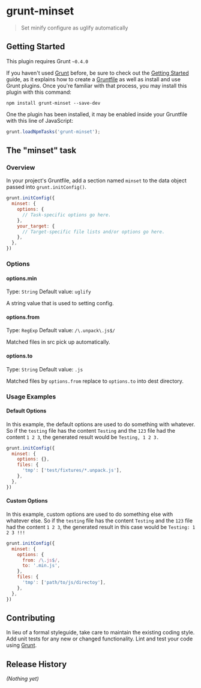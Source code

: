 # grunt-minset

> Set minify configure as uglify automatically

## Getting Started
This plugin requires Grunt `~0.4.0`

If you haven't used [Grunt](http://gruntjs.com/) before, be sure to check out the [Getting Started](http://gruntjs.com/getting-started) guide, as it explains how to create a [Gruntfile](http://gruntjs.com/sample-gruntfile) as well as install and use Grunt plugins. Once you're familiar with that process, you may install this plugin with this command:

```shell
npm install grunt-minset --save-dev
```

One the plugin has been installed, it may be enabled inside your Gruntfile with this line of JavaScript:

```js
grunt.loadNpmTasks('grunt-minset');
```

## The "minset" task

### Overview
In your project's Gruntfile, add a section named `minset` to the data object passed into `grunt.initConfig()`.

```js
grunt.initConfig({
  minset: {
    options: {
      // Task-specific options go here.
    },
    your_target: {
      // Target-specific file lists and/or options go here.
    },
  },
})
```

### Options

#### options.min
Type: `String`
Default value: `uglify`

A string value that is used to setting config.

#### options.from
Type: `RegExp`
Default value: `/\.unpack\.js$/`

Matched files in src pick up automatically.

#### options.to
Type: `String`
Default value: `.js`

Matched files by `options.from` replace to `options.to` into dest directory.

### Usage Examples

#### Default Options
In this example, the default options are used to do something with whatever. So if the `testing` file has the content `Testing` and the `123` file had the content `1 2 3`, the generated result would be `Testing, 1 2 3.`

```js
grunt.initConfig({
  minset: {
    options: {},
    files: {
      'tmp': ['test/fixtures/*.unpack.js'],
    },
  },
})
```

#### Custom Options
In this example, custom options are used to do something else with whatever else. So if the `testing` file has the content `Testing` and the `123` file had the content `1 2 3`, the generated result in this case would be `Testing: 1 2 3 !!!`

```js
grunt.initConfig({
  minset: {
    options: {
      from: /\.js$/,
      to: '.min.js',
    },
    files: {
      'tmp': ['path/to/js/directoy'],
    },
  },
})
```

## Contributing
In lieu of a formal styleguide, take care to maintain the existing coding style. Add unit tests for any new or changed functionality. Lint and test your code using [Grunt](http://gruntjs.com/).

## Release History
_(Nothing yet)_

